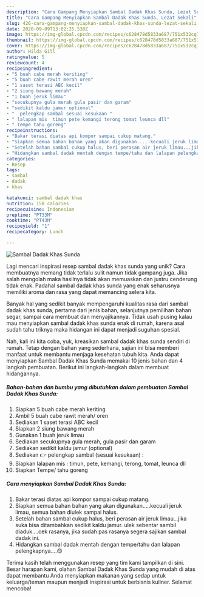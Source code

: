 ```yaml
---
description: "Cara Gampang Menyiapkan Sambal Dadak Khas Sunda, Lezat Sekali"
title: "Cara Gampang Menyiapkan Sambal Dadak Khas Sunda, Lezat Sekali"
slug: 426-cara-gampang-menyiapkan-sambal-dadak-khas-sunda-lezat-sekali
date: 2020-09-09T13:02:25.538Z
image: https://img-global.cpcdn.com/recipes/c628478d5833a687/751x532cq70/sambal-dadak-khas-sunda-foto-resep-utama.jpg
thumbnail: https://img-global.cpcdn.com/recipes/c628478d5833a687/751x532cq70/sambal-dadak-khas-sunda-foto-resep-utama.jpg
cover: https://img-global.cpcdn.com/recipes/c628478d5833a687/751x532cq70/sambal-dadak-khas-sunda-foto-resep-utama.jpg
author: Hilda Gill
ratingvalue: 5
reviewcount: 4
recipeingredient:
- "5 buah cabe merah keriting"
- "5 buah cabe rawit merah oren"
- "1 saset terasi ABC kecil"
- "2 siung bawang merah"
- "1 buah jeruk limau"
- "secukupnya gula merah gula pasir dan garam"
- "sedikit kaldu jamur optional"
- "  pelengkap sambal sesuai kesukaan "
- " lalapan mis  timun pete kemangi terong tomat leunca dll"
- " Tempe tahu goreng"
recipeinstructions:
- "Bakar terasi diatas api kompor sampai cukup matang."
- "Siapkan semua bahan bahan yang akan digunakan.....kecuali jeruk limau, semua bahan diulek sampai halus."
- "Setelah bahan sambal cukup halus, beri perasan air jeruk limau...jika suka bisa ditambahkan sedikit kaldu jamur. ulek sebentar sambil diaduk....cek rasanya, jika sudah pas rasanya segera sajikan sambal dadak ini."
- "Hidangkan sambal dadak mentah dengan tempe/tahu dan lalapan pelengkapnya....😊"
categories:
- Resep
tags:
- sambal
- dadak
- khas

katakunci: sambal dadak khas 
nutrition: 158 calories
recipecuisine: Indonesian
preptime: "PT33M"
cooktime: "PT43M"
recipeyield: "1"
recipecategory: Lunch

---
```



![Sambal Dadak Khas Sunda](https://img-global.cpcdn.com/recipes/c628478d5833a687/751x532cq70/sambal-dadak-khas-sunda-foto-resep-utama.jpg)

Lagi mencari inspirasi resep sambal dadak khas sunda yang unik? Cara membuatnya memang tidak terlalu sulit namun tidak gampang juga. Jika salah mengolah maka hasilnya tidak akan memuaskan dan justru cenderung tidak enak. Padahal sambal dadak khas sunda yang enak seharusnya memiliki aroma dan rasa yang dapat memancing selera kita.

Banyak hal yang sedikit banyak mempengaruhi kualitas rasa dari sambal dadak khas sunda, pertama dari jenis bahan, selanjutnya pemilihan bahan segar, sampai cara membuat dan menyajikannya. Tidak usah pusing kalau mau menyiapkan sambal dadak khas sunda enak di rumah, karena asal sudah tahu triknya maka hidangan ini dapat menjadi suguhan spesial.




Nah, kali ini kita coba, yuk, kreasikan sambal dadak khas sunda sendiri di rumah. Tetap dengan bahan yang sederhana, sajian ini bisa memberi manfaat untuk membantu menjaga kesehatan tubuh kita. Anda dapat menyiapkan Sambal Dadak Khas Sunda memakai 10 jenis bahan dan 4 langkah pembuatan. Berikut ini langkah-langkah dalam membuat hidangannya.

<!--inarticleads1-->

##### Bahan-bahan dan bumbu yang dibutuhkan dalam pembuatan Sambal Dadak Khas Sunda:

1. Siapkan 5 buah cabe merah keriting
1. Ambil 5 buah cabe rawit merah/ oren
1. Sediakan 1 saset terasi ABC kecil
1. Siapkan 2 siung bawang merah
1. Gunakan 1 buah jeruk limau
1. Sediakan secukupnya gula merah, gula pasir dan garam
1. Sediakan sedikit kaldu jamur (optional)
1. Sediakan  👉 pelengkap sambal (sesuai kesukaan) :
1. Siapkan  lalapan mis : timun, pete, kemangi, terong, tomat, leunca dll
1. Siapkan  Tempe/ tahu goreng




<!--inarticleads2-->

##### Cara menyiapkan Sambal Dadak Khas Sunda:

1. Bakar terasi diatas api kompor sampai cukup matang.
1. Siapkan semua bahan bahan yang akan digunakan.....kecuali jeruk limau, semua bahan diulek sampai halus.
1. Setelah bahan sambal cukup halus, beri perasan air jeruk limau...jika suka bisa ditambahkan sedikit kaldu jamur. ulek sebentar sambil diaduk....cek rasanya, jika sudah pas rasanya segera sajikan sambal dadak ini.
1. Hidangkan sambal dadak mentah dengan tempe/tahu dan lalapan pelengkapnya....😊




Terima kasih telah menggunakan resep yang tim kami tampilkan di sini. Besar harapan kami, olahan Sambal Dadak Khas Sunda yang mudah di atas dapat membantu Anda menyiapkan makanan yang sedap untuk keluarga/teman maupun menjadi inspirasi untuk berbisnis kuliner. Selamat mencoba!

